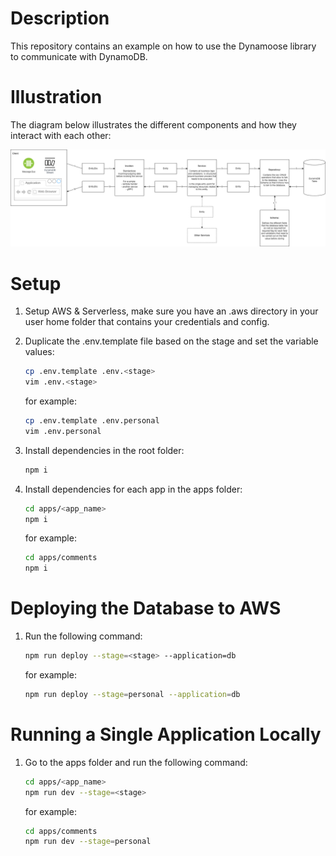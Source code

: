 # Description
This repository contains an example on how to use the Dynamoose library to communicate with DynamoDB.

# Illustration
The diagram below illustrates the different components and how they interact with each other:

![Diagram](docs/diagram.png)

# Setup
1. Setup AWS & Serverless, make sure you have an .aws directory in your user home folder that contains your credentials and config.
2. Duplicate the .env.template file based on the stage and set the variable values:
    ```sh
    cp .env.template .env.<stage>
    vim .env.<stage>
    ```
    for example:
    ```sh
    cp .env.template .env.personal
    vim .env.personal
    ```

3. Install dependencies in the root folder:
    ```sh
    npm i
    ```

4. Install dependencies for each app in the apps folder:
    ```sh
    cd apps/<app_name>
    npm i
    ```
    for example:
    ```sh
    cd apps/comments
    npm i
    ```

# Deploying the Database to AWS
1. Run the following command:
    ```sh
    npm run deploy --stage=<stage> --application=db
    ```
    for example:
    ```sh
    npm run deploy --stage=personal --application=db
    ```

# Running a Single Application Locally
1. Go to the apps folder and run the following command:
    ```sh
    cd apps/<app_name>
    npm run dev --stage=<stage>
    ```
    for example:
    ```sh
    cd apps/comments
    npm run dev --stage=personal
    ```
